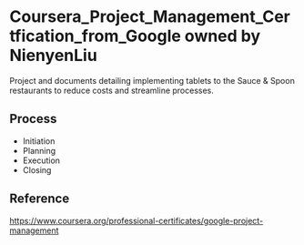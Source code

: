 # Coursera_Project_Management_Certfication_from_Google owned by NienyenLiu

Project and documents detailing implementing tablets to the Sauce & Spoon restaurants to reduce costs and streamline processes.

## Process
* Initiation
* Planning
* Execution
* Closing

## Reference
https://www.coursera.org/professional-certificates/google-project-management

